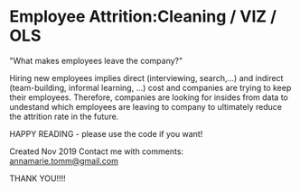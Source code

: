 # Employee Attrition:Cleaning / VIZ / OLS
"What makes employees leave the company?"  

Hiring new employees implies direct (interviewing, search,...) and indirect (team-building, informal learning, ...) cost and companies are trying to keep their employees. Therefore, companies are looking for insides from data to undestand which employees are leaving to company to ultimately reduce the attrition rate in the future.


HAPPY READING - please use the code if you want! 

Created Nov 2019 
Contact me with comments: annamarie.tomm@gmail.com 

THANK YOU!!!! 
